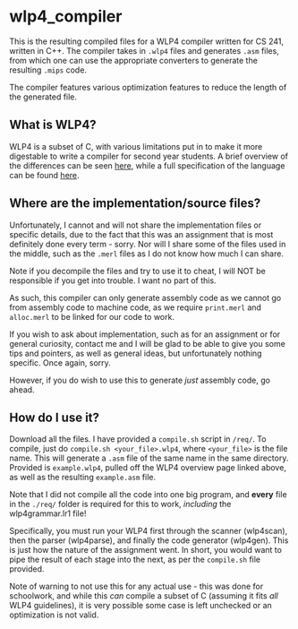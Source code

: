 # wlp4_compiler

This is the resulting compiled files for a WLP4 compiler written for CS 241, written in C++.  The compiler takes in ``.wlp4`` files and generates ``.asm`` files, from which one can use the appropriate converters to generate the resulting ``.mips`` code.

The compiler features various optimization features to reduce the length of the generated file.

## What is WLP4?
WLP4 is a subset of C, with various limitations put in to make it more digestable to write a compiler for second year students.  A brief overview of the differences can be seen [here](https://www.student.cs.uwaterloo.ca/~cs241/wlp4/WLP4tutorial.html), while a full specification of the language can be found [here](https://www.student.cs.uwaterloo.ca/~cs241/wlp4/WLP4.html).

## Where are the implementation/source files?  
Unfortunately, I cannot and will not share the implementation files or specific details, due to the fact that this was an assignment that is most definitely done every term - sorry.  Nor will I share some of the files used in the middle, such as the ``.merl`` files as I do not know how much I can share.

Note if you decompile the files and try to use it to cheat, I will NOT be responsible if you get into trouble.  I want no part of this.

As such, this compiler can only generate assembly code as we cannot go from assembly code to machine code, as we require ``print.merl`` and ``alloc.merl`` to be linked for our code to work.

If you wish to ask about implementation, such as for an assignment or for general curiosity, contact me and I will be glad to be able to give you some tips and pointers, as well as general ideas, but unfortunately nothing specific.  Once again, sorry.

However, if you do wish to use this to generate *just* assembly code, go ahead.

## How do I use it?

Download all the files.  I have provided a ``compile.sh`` script in ``/req/``.  To compile, just do ``compile.sh <your_file>.wlp4``, where ``<your_file>`` is the file name.  This will generate a ``.asm`` file of the same name in the same directory.  Provided is ``example.wlp4``, pulled off the WLP4 overview page linked above, as well as the resulting ``example.asm`` file.

Note that I did not compile all the code into one big program, and **every** file in the ``./req/`` folder is required for this to work, *including* the wlp4grammar.lr1 file!  

Specifically, you must run your WLP4 first through the scanner (wlp4scan), then the parser (wlp4parse), and finally the code generator (wlp4gen).  This is just how the nature of the assignment went.  In short, you would want to pipe the result of each stage into the next, as per the ``compile.sh`` file provided. 

Note of warning to not use this for any actual use - this was done for schoolwork, and while this *can* compile a subset of C (assuming it fits *all* WLP4 guidelines), it is very possible some case is left unchecked or an optimization is not valid.

